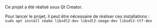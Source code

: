 Ce projet a été réalisé sous Qt Creator.

Pour lancer le projet, il peut être nécessaire de réaliser ces installations :
`sudo apt install cmake libsdl2-dev libsdl2-image-dev libsdl2-ttf-dev`
